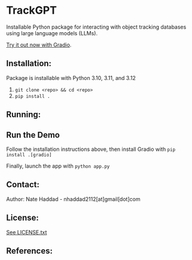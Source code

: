 # TrackGPT

Installable Python package for interacting with object tracking databases using large language models (LLMs).

[Try it out now with Gradio](#run-the-demo).

## Installation:

Package is installable with Python 3.10, 3.11, and 3.12

1. `git clone <repo> && cd <repo>`
1. `pip install .`

## Running:

## Run the Demo

Follow the installation instructions above, then install Gradio with `pip install .[gradio]`

Finally, launch the app with `python app.py`

## Contact:
Author: Nate Haddad - nhaddad2112[at]gmail[dot]com

## License:
[See LICENSE.txt](LICENSE)

## References:
